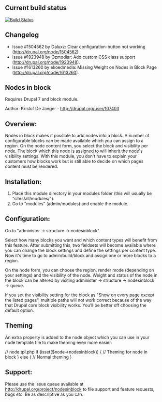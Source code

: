 Current build status
--------------------
[![Build Status](https://secure.travis-ci.org/Ozmodiar/nodesinblock.png?branch=7.x-1.x)](http://travis-ci.org/Ozmodiar/nodesinblock)

Changelog
---------
- Issue #1504562 by Daluxz: Clear configuration-button not working (http://drupal.org/node/1504562).
- Issue #1923948 by Ozmodiar: Add custom CSS class support (http://drupal.org/node/1923948).
- Issue #1613260 by ekoedmedia: Missing Weight on Nodes in Block Page (http://drupal.org/node/1613260).

Nodes in block
--------------
Requires Drupal 7 and block module.

Author: Kristof De Jaeger - http://drupal.org/user/107403

Overview:
--------
Nodes in block makes it possible to add nodes into a block. A number of configurable 
blocks can be made available which you can assign to a region. On the node content form,
you select the block and visibility per node. The block which this node is assigned
to will inherit the node's visibility settings. With this module, you don't have to explain 
your customers how blocks work but is still able to decide on which pages content must be 
rendered.

Installation:
-------------
1. Place this module directory in your modules folder 
   (this will usually be "sites/all/modules/").
2. Go to "modules" (admin/modules) and enable the module.

Configuration:
--------------
Go to "administer -> structure -> nodesinblock" 

Select how many blocks you want and which content types will benefit from this feature. 
After submitting this, two fieldsets will become available where you can change the block 
settings and define the settings per content type. Now it's time to go to admin/build/block
and assign one or more blocks to a region.

On the node form, you can choose the region, render mode (depending on your settings)
and the visibility of the node. Weight and status of the node in the block can be altered
by visiting administer -> structure -> nodesinblock -> queue.

If you set the visibility setting for the block as "Show on every page except the listed pages", 
multiple paths will not work correct because of the way that Drupal core block visibility works. 
You'll be better off choosing the default option.

Theming
-------
An extra property is added to the node object which you can use in your node 
template file to make theming even more easier:

// node.tpl.php
if (isset($node->nodesinblock)) {
  // Theming for node in block
}
else {
  // Normal theming
}

Support:
--------
Please use the issue queue available at http://drupal.org/project/nodesinblock to
file support and feature requests, bugs etc. Be as descriptive as you can.

